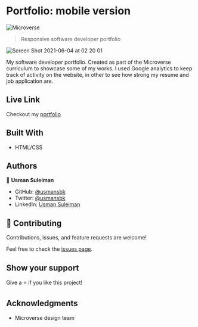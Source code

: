# Portfolio: mobile version

![Microverse](https://img.shields.io/badge/Microverse-blueviolet)

> Responsive software developer portfolio

![Screen Shot 2021-06-04 at 02 20 01](https://user-images.githubusercontent.com/10219539/120571866-e8da2d00-c412-11eb-9f40-38cd7a6ef975.png)

My software developer portfolio. Created as part of the Microverse curriculum to showcase some of my works. I used Google analytics to keep track of activity on the website, in other to see how strong my resume and job application are.

## Live Link

Checkout my [portfolio](https://usmansbk.github.io)

## Built With

- HTML/CSS

## Authors

👤 **Usman Suleiman**

- GitHub: [@usmansbk](https://github.com/usmansbk)
- Twitter: [@usmansbk](https://twitter.com/usmansbk)
- LinkedIn: [Usman Suleiman](https://www.linkedin.com/in/usman-suleiman-82b444140/)

## 🤝 Contributing

Contributions, issues, and feature requests are welcome!

Feel free to check the [issues page](../../issues/).

## Show your support

Give a ⭐️ if you like this project!

## Acknowledgments

- Microverse design team
